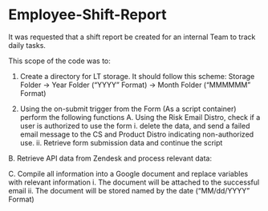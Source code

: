 # Employee-Shift-Report

It was requested that a shift report be created for an internal Team to track daily tasks.

This scope of the code was to:

1. Create a directory for LT storage. It should follow this scheme: Storage Folder → Year Folder (“YYYY” Format) → Month Folder (“MMMMMM” Format)

2. Using the on-submit trigger from the Form (As a script container) perform the following functions
A. Using the Risk Email Distro, check if a user is authorized to use the form
  i. delete the data, and send a failed email message to the CS and Product Distro indicating non-authorized use.
    ii. Retrieve form submission data and continue the script

B. Retrieve API data from Zendesk and process relevant data:

C. Compile all information into a Google document and replace variables with relevant information
    i. The document will be attached to the successful email
      ii. The document will be stored named by the date (“MM/dd/YYYY” Format)
